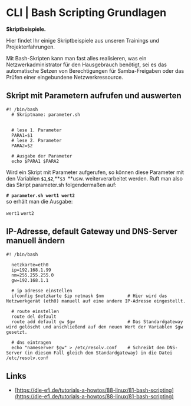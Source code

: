 # CLI \| Bash Scripting Grundlagen

**Skriptbeispiele.**

Hier findet Ihr einige Skriptbeispiele aus unseren Trainings und Projekterfahrungen.

Mit Bash-Skripten kann man fast alles realisieren, was ein Netzwerkadministrator für den Hausgebrauch benötigt, sei es das automatische Setzen von Berechtigungen für Samba-Freigaben oder das Prüfen einer eingebundene Netzwerkressource.

## Skript mit Parametern aufrufen und auswerten

```
#! /bin/bash
  # Skriptname: parameter.sh
 
  
  # lese 1. Parameter
  PARA1=$1
  # lese 2. Parameter
  PARA2=$2
  
  # Ausgabe der Parameter
  echo $PARA1 $PARA2
```

Wird ein Skript mit Parameter aufgerufen, so können diese Parameter mit den Variablen **`$1`**,**`$2`**,**`$3 `**usw. weiterverarbeitet werden. Ruft man also das Skript parameter.sh folgendermaßen auf:

**`# parameter.sh wert1 wert2`**  
so erhält man die Ausgabe:

`wert1` `wert2`



## IP-Adresse, default Gateway und DNS-Server manuell ändern

```
#! /bin/bash
  
  netzkarte=eth0
  ip=192.168.1.99
  nm=255.255.255.0
  gw=192.168.1.1
  
  # ip adresse einstellen
  ifconfig $netzkarte $ip netmask $nm         # Hier wird das Netzwerkgerät (eth0) manuell auf eine andere IP-Adresse eingestellt.
  
  # route einstellen
  route del default
  route add default gw $gw                    # Das Standardgateway wird gelöscht und anschließend auf den neuen Wert der Variablen $gw gesetzt.
  
  # dns eintragen
  echo "nameserver $gw" > /etc/resolv.conf    # Schreibt den DNS-Server (in diesem Fall gleich dem Standardgateway) in die Datei /etc/resolv.conf
```



## Links

* [https://die-efi.de/tutorials-a-howtos/88-linux/81-bash-scripting](https://die-efi.de/tutorials-a-howtos/88-linux/81-bash-scripting)



